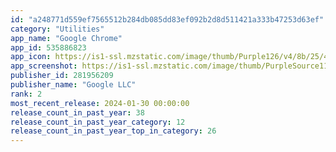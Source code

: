 ```yaml
---
id: "a248771d559ef7565512b284db085dd83ef092b2d8d511421a333b47253d63ef"
category: "Utilities"
app_name: "Google Chrome"
app_id: 535886823
app_icon: https://is1-ssl.mzstatic.com/image/thumb/Purple126/v4/8b/25/4c/8b254c7f-a87d-8960-27c8-d01c67f71fbc/AppIcon-0-0-1x_U007emarketing-0-0-0-6-0-0-85-220.png/1024x1024bb.png
app_screenshot: https://is1-ssl.mzstatic.com/image/thumb/PurpleSource116/v4/51/76/7c/51767c0f-5281-227d-8534-70e3e2f5bbc6/ae8c97b3-a2d3-4924-a094-7090bd0bb009_0_APP_IPHONE_65_0.jpg/1284x2778bb.png
publisher_id: 281956209
publisher_name: "Google LLC"
rank: 2
most_recent_release: 2024-01-30 00:00:00
release_count_in_past_year: 38
release_count_in_past_year_category: 12
release_count_in_past_year_top_in_category: 26
---
```

